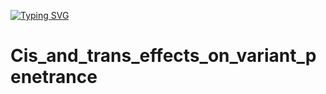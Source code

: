 [![Typing SVG](https://readme-typing-svg.demolab.com?font=Fira+Code&weight=700&size=21&pause=1000&color=F76B1E&width=435&lines=Welcome+To+Our+Github+Page;We+are+Team+Cis-+Trans)](https://git.io/typing-svg)
# Cis_and_trans_effects_on_variant_penetrance
